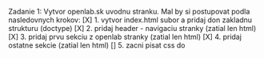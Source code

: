 Zadanie 1:
Vytvor openlab.sk uvodnu stranku. Mal by si postupovat podla nasledovnych krokov:
[X] 1. vytvor index.html subor a pridaj don zakladnu strukturu (doctype)
[X] 2. pridaj header - navigaciu stranky (zatial len html)
[X] 3. pridaj prvu sekciu z openlab stranky (zatial len html)
[X] 4. pridaj ostatne sekcie (zatial len html)
[] 5. zacni pisat css do <style> elementu - sprav nahrubo layout - stranka sa zatial graficky nemusi     podobat, nauc sa, ako sa robi layout pomocou css.

Po dokonceni levelu by si mal poznat nasledovne:
    - index.html + browser open
    - doctype zaklad htmlka
    - poznas ako vkladat nove tagy
    - poznas basic tagy: h1, h2, img src, p, br
    - poznat form tagy: button, input
    - vies robit linky: a href
    - poznas style atribut
    - vies robit csska: color, font-size, font-weight, text-align
    - css: padding, margin, background, height, width, border”

Info k fungovaniu akademie:
    - ocakavame ze kazdy den napises status, na com si robil a co si stihol dokoncit
    - spravenu pracu pushnes do gitu  - spravte si vlasny public repo
    - spravenu pracu deploynes na web (poslem credentials)
    - do statusu zahrn aj linky na stranku a git
    - ak za dany den nemozes pracovat, tak napis status, ze dnes nerobis
    - ak si beries dovolenku, nemusis pisat statusy, len nas informuj, ze od kedy do kedy budes mat dovolenku / nebudes dostupny
    - po commitnuti ti spravime na kod feedback

Zadanie 2 (neoficiálne pre mňa):
[] 1. nastyluj stranku, aby sa co najviac podobala originalu
[] 2. prepis css, kt. si mal v html subore do separatneho css filu
[] 3. sprav registracny formular v separatnom html subore, precvic si v nom vsetky input typy kt. existuju... sprav preklik z index.html na tuto stranku
[] 4. vytvor globalny css subor s globalnym css (vseobacne nastavenie stylov pre elementy)
[] 5. oddel css ktore patri pre stranku form.html so separatneho css suboru
